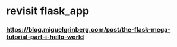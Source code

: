 # revisit flask_app
### https://blog.miguelgrinberg.com/post/the-flask-mega-tutorial-part-i-hello-world